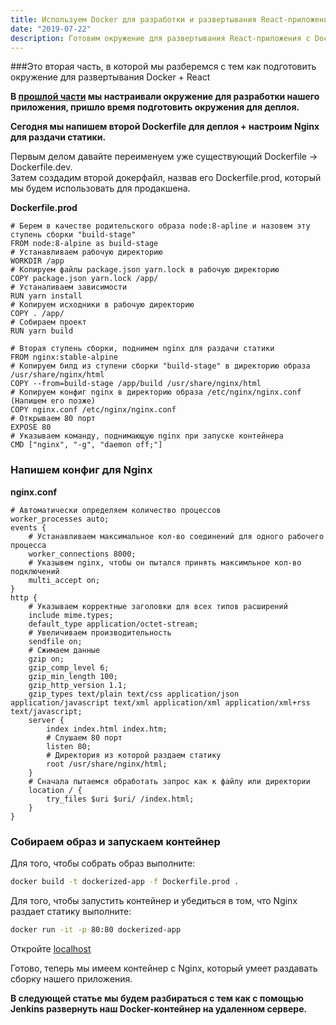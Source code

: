 ```yaml
---
title: Используем Docker для разработки и развертывания React-приложений. Часть 2.
date: "2019-07-22"
description: Готовим окружение для развертывания React-приложения с Docker.
---
```


###Это вторая часть, в которой мы разберемся с тем как подготовить окружение для развертывания Docker + React

<b>В [прошлой части](http://localhost:8000/react-ci-cd-1/) мы настраивали окружение для
разработки нашего приложения, пришло время подготовить окружения для деплоя.</b>

<b>Сегодня мы напишем второй Dockerfile для деплоя + настроим Nginx для раздачи статики.</b>

Первым делом давайте переименуем уже существующий Dockerfile -> Dockerfile.dev.  
Затем создадим второй докерфайл, назвав его Dockerfile.prod, который мы будем использовать для продакшена.

<b>Dockerfile.prod</b>
```
# Берем в качестве родительского образа node:8-apline и назовем эту ступень сборки "build-stage"
FROM node:8-alpine as build-stage
# Устанавливаем рабочую директорию
WORKDIR /app
# Копируем файлы package.json yarn.lock в рабочую директорию
COPY package.json yarn.lock /app/
# Устаналиваем зависимости
RUN yarn install
# Копируем исходники в рабочую директорию
COPY . /app/
# Собираем проект
RUN yarn build

# Вторая ступень сборки, поднимем nginx для раздачи статики
FROM nginx:stable-alpine
# Копируем билд из ступени сборки "build-stage" в директорию образа /usr/share/nginx/html
COPY --from=build-stage /app/build /usr/share/nginx/html
# Копируем конфиг nginx в директорию образа /etc/nginx/nginx.conf (Напишем его позже)
COPY nginx.conf /etc/nginx/nginx.conf
# Открываем 80 порт
EXPOSE 80
# Указываем команду, поднимающую nginx при запуске контейнера
CMD ["nginx", "-g", "daemon off;"]
```

### Напишем конфиг для Nginx

<b>nginx.conf</b>
```
# Автоматически определяем количество процессов
worker_processes auto;
events {
    # Устанавливаем максимальное кол-во соединений для одного рабочего процесса
    worker_connections 8000;
    # Указывем nginx, чтобы он пытался принять максимльное кол-во подключений
    multi_accept on;
}
http {
    # Указываем корректные заголовки для всех типов расширений
    include mime.types;
    default_type application/octet-stream;
    # Увеличиваем производительность
    sendfile on;
    # Сжимаем данные
    gzip on;
    gzip_comp_level 6;
    gzip_min_length 100;
    gzip_http_version 1.1;
    gzip_types text/plain text/css application/json application/javascript text/xml application/xml application/xml+rss text/javascript;
    server {
        index index.html index.htm;
        # Слушаем 80 порт
        listen 80;
        # Директория из которой раздаем статику
        root /usr/share/nginx/html; 
    }
    # Сначала пытаемся обработать запрос как к файлу или директории
    location / {
        try_files $uri $uri/ /index.html;
    }
}
```

### Собираем образ и запускаем контейнер

Для того, чтобы собрать образ выполните:

```bash
docker build -t dockerized-app -f Dockerfile.prod .
```

Для того, чтобы запустить контейнер и убедиться в том, что Nginx раздает статику выполните:

```bash
docker run -it -p 80:80 dockerized-app
```

Откройте [localhost](http://localhost/)

Готово, теперь мы имеем контейнер с Nginx, который умеет раздавать сборку нашего приложения.

<b>В следующей статье мы будем разбираться с тем как с помощью Jenkins развернуть наш Docker-контейнер
на удаленном сервере.</b>
